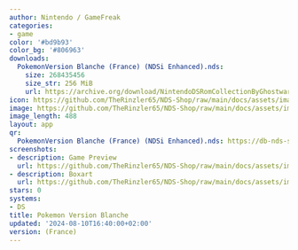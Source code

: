 ```yaml
---
author: Nintendo / GameFreak
categories:
- game
color: '#bd9b93'
color_bg: '#806963'
downloads:
  PokemonVersion Blanche (France) (NDSi Enhanced).nds:
    size: 268435456
    size_str: 256 MiB
    url: https://archive.org/download/NintendoDSRomCollectionByGhostware/PokemonVersion%20Blanche%20%28France%29%20%28NDSi%20Enhanced%29.nds
icon: https://github.com/TheRinzler65/NDS-Shop/raw/main/docs/assets/images/icons/pokemonblanc.png
image: https://github.com/TheRinzler65/NDS-Shop/raw/main/docs/assets/images/icons/pokemonblanc.png
image_length: 488
layout: app
qr:
  PokemonVersion Blanche (France) (NDSi Enhanced).nds: https://db-nds-shop.netlify.app/assets/images/qr/pokemonversion-blanche-france-ndsi-enhanced-nds.png
screenshots:
- description: Game Preview
  url: https://github.com/TheRinzler65/NDS-Shop/raw/main/docs/assets/images/screenshots/pokemonblanc/pokemonblanc.png
- description: Boxart
  url: https://github.com/TheRinzler65/NDS-Shop/raw/main/docs/assets/images/boxart/PokemonVersion%20Blanche%20(France)%20(NDSi%20Enhanced).nds.png
stars: 0
systems:
- DS
title: Pokemon Version Blanche
updated: '2024-08-10T16:40:00+02:00'
version: (France)
---
```


